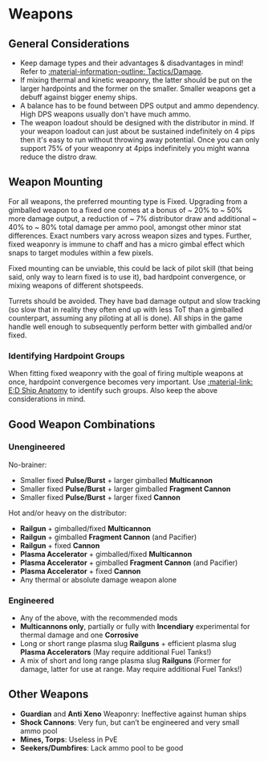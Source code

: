 # Weapons

## General Considerations

- Keep damage types and their advantages & disadvantages in mind! Refer to [:material-information-outline: Tactics/Damage](../../tactics/damage.md).
- If mixing thermal and kinetic weaponry, the latter should be put on the larger hardpoints and the former on the smaller. Smaller weapons get a debuff against bigger enemy ships.
- A balance has to be found between DPS output and ammo dependency. High DPS weapons usually don't have much ammo.
- The weapon loadout should be designed with the distributor in mind. If your weapon loadout can just about be sustained indefinitely on 4 pips then it's easy to run without throwing away potential. Once you can only support 75% of your weaponry at 4pips indefinitely you might wanna reduce the distro draw.

## Weapon Mounting 

For all weapons, the preferred mounting type is Fixed. Upgrading from a gimballed weapon to a fixed one comes at a bonus of ~ 20% to ~ 50% more damage output, a reduction of ~ 7% distributor draw and additional ~ 40% to ~ 80% total damage per ammo pool, amongst other minor stat differences. Exact numbers vary across weapon sizes and types. Further, fixed weaponry is immune to chaff and has a micro gimbal effect which snaps to target modules within a few pixels.

Fixed mounting can be unviable, this could be lack of pilot skill (that being said, only way to learn fixed is to use it), bad hardpoint convergence, or mixing weapons of different shotspeeds.

Turrets should be avoided. They have bad damage output and slow tracking (so slow that in reality they often end up with less ToT than a gimballed counterpart, assuming any piloting at all is done). All ships in the game handle well enough to subsequently perform better with gimballed and/or fixed.

### Identifying Hardpoint Groups

When fitting fixed weaponry with the goal of firing multiple weapons at once, hardpoint convergence becomes very important. Use [:material-link: E:D Ship Anatomy](https://siriuscorp.cc/edsa/) to identify such groups. Also keep the above considerations in mind.

## Good Weapon Combinations
### Unengineered

No-brainer:

- Smaller fixed **Pulse/Burst** + larger gimballed **Multicannon**
- Smaller fixed **Pulse/Burst** + larger gimballed **Fragment Cannon**
- Smaller fixed **Pulse/Burst** + larger fixed **Cannon**

Hot and/or heavy on the distributor:

- **Railgun** + gimballed/fixed **Multicannon**
- **Railgun** + gimballed **Fragment Cannon** (and Pacifier)
- **Railgun** + fixed **Cannon**
- **Plasma Accelerator** + gimballed/fixed **Multicannon**
- **Plasma Accelerator** + gimballed **Fragment Cannon** (and Pacifier)
- **Plasma Accelerator** + fixed **Cannon**
- Any thermal or absolute damage weapon alone

### Engineered

- Any of the above, with the recommended mods
- **Multicannons only**, partially or fully with **Incendiary** experimental for thermal damage and one **Corrosive**
- Long or short range plasma slug **Railguns** + efficient plasma slug **Plasma Accelerators** (May require additional Fuel Tanks!)
- A mix of short and long range plasma slug **Railguns** (Former for damage, latter for use at range. May require additional Fuel Tanks!)

## Other Weapons

- **Guardian** and **Anti Xeno** Weaponry: Ineffective against human ships
- **Shock Cannons**: Very fun, but can’t be engineered and very small ammo pool
- **Mines, Torps**: Useless in PvE
- **Seekers/Dumbfires**: Lack ammo pool to be good

